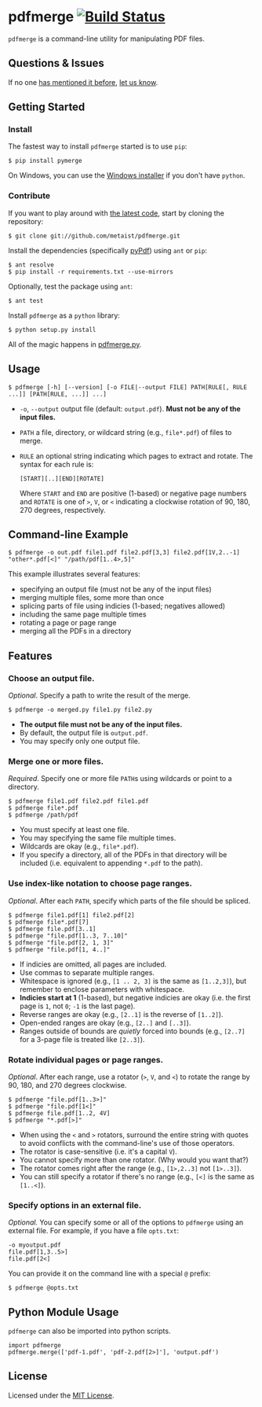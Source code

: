 # pdfmerge [![Build Status][ci-image]][ci-status]
`pdfmerge` is a command-line utility for manipulating PDF files.

## Questions & Issues
If no one [has mentioned it before][gh-issues-all], [let us know][gh-issues].

## Getting Started
### Install
The fastest way to install `pdfmerge` started is to use `pip`:

    $ pip install pymerge

On Windows, you can use the [Windows installer][gh-setup] if you don't
have `python`.

### Contribute
If you want to play around with [the latest code][gh-code], start by cloning
the repository:

    $ git clone git://github.com/metaist/pdfmerge.git

Install the dependencies (specifically [pyPdf][pypdf]) using `ant` or `pip`:

    $ ant resolve
    $ pip install -r requirements.txt --use-mirrors

Optionally, test the package using `ant`:

    $ ant test

Install `pdfmerge` as a `python` library:

    $ python setup.py install

All of the magic happens in [pdfmerge.py][gh-pdfmerge].

## Usage

    $ pdfmerge [-h] [--version] [-o FILE|--output FILE] PATH[RULE[, RULE ...]] [PATH[RULE, ...]] ...]

  * `-o`, `--output` output file (default: `output.pdf`).
    **Must not be any of the input files.**
  * `PATH` a file, directory, or wildcard string (e.g., `file*.pdf`) of files
    to merge.
  * `RULE` an optional string indicating which pages to extract and rotate.
    The syntax for each rule is:

        [START][..][END][ROTATE]

    Where `START` and `END` are positive (1-based) or negative page numbers and
    `ROTATE` is one of `>`, `V`, or `<` indicating a clockwise rotation of
    90, 180, 270 degrees, respectively.

## Command-line Example

    $ pdfmerge -o out.pdf file1.pdf file2.pdf[3,3] file2.pdf[1V,2..-1] "other*.pdf[<]" "/path/pdf[1..4>,5]"

This example illustrates several features:
  * specifying an output file (must not be any of the input files)
  * merging multiple files, some more than once
  * splicing parts of file using indicies (1-based; negatives allowed)
  * including the same page multiple times
  * rotating a page or page range
  * merging all the PDFs in a directory

## Features
### Choose an output file.
_Optional_. Specify a path to write the result of the merge.

    $ pdfmerge -o merged.py file1.py file2.py

  * **The output file must not be any of the input files.**
  * By default, the output file is `output.pdf`.
  * You may specify only one output file.

### Merge one or more files.
_Required_. Specify one or more file `PATH`s using wildcards or point to a
directory.

    $ pdfmerge file1.pdf file2.pdf file1.pdf
    $ pdfmerge file*.pdf
    $ pdfmerge /path/pdf

  * You must specify at least one file.
  * You may specifying the same file multiple times.
  * Wildcards are okay (e.g., `file*.pdf`).
  * If you specify a directory, all of the PDFs in that directory will be
    included (i.e. equivalent to appending `*.pdf` to the path).

### Use index-like notation to choose page ranges.
_Optional_. After each `PATH`, specify which parts of the file should be
spliced.

    $ pdfmerge file1.pdf[1] file2.pdf[2]
    $ pdfmerge file*.pdf[7]
    $ pdfmerge file.pdf[3..1]
    $ pdfmerge "file.pdf[1..3, 7..10]"
    $ pdfmerge "file.pdf[2, 1, 3]"
    $ pdfmerge "file.pdf[1, 4..]"

  * If indicies are omitted, all pages are included.
  * Use commas to separate multiple ranges.
  * Whitespace is ignored (e.g., `[1 .. 2, 3]` is the same as `[1..2,3]`), but
    remember to enclose parameters with whitespace.
  * **Indicies start at 1** (1-based), but negative indicies are okay
    (i.e. the first page is `1`, not `0`; `-1` is the last page).
  * Reverse ranges are okay (e.g., `[2..1]` is the reverse of `[1..2]`).
  * Open-ended ranges are okay (e.g., `[2..]` and `[..3]`).
  * Ranges outside of bounds are _quietly_ forced into bounds
    (e.g., `[2..7]` for a 3-page file is treated like `[2..3]`).

### Rotate individual pages or page ranges.
_Optional_. After each range, use a rotator (`>`, `V`, and `<`) to
rotate the range by 90, 180, and 270 degrees clockwise.

    $ pdfmerge "file.pdf[1..3>]"
    $ pdfmerge "file.pdf[1<]"
    $ pdfmerge file.pdf[1..2, 4V]
    $ pdfmerge "*.pdf[>]"

  * When using the `<` and `>` rotators, surround the entire string
    with quotes to avoid conflicts with the command-line's use of
    those operators.
  * The rotator is case-sensitive (i.e. it's a capital `V`).
  * You cannot specify more than one rotator. (Why would you want that?)
  * The rotator comes right after the range (e.g., `[1>,2..3]` not `[1>..3]`).
  * You can still specify a rotator if there's no range (e.g., `[<]` is the
    same as `[1..<]`).

### Specify options in an external file.
_Optional._ You can specify some or all of the options to `pdfmerge` using an
external file. For example, if you have a file `opts.txt`:

    -o myoutput.pdf
    file.pdf[1,3..5>]
    file.pdf[2<]

You can provide it on the command line with a special `@` prefix:

    $ pdfmerge @opts.txt

## Python Module Usage
`pdfmerge` can also be imported into python scripts.

    import pdfmerge
    pdfmerge.merge(['pdf-1.pdf', 'pdf-2.pdf[2>]'], 'output.pdf')

## License
Licensed under the [MIT License][osi-mit].

[ci-image]: https://secure.travis-ci.org/metaist/pdfmerge.png
[ci-status]: http://travis-ci.org/metaist/pdfmerge
[gh-code]: https://github.com/metaist/pdfmerge/zipball/master
[gh-issues]: https://github.com/metaist/pdfmerge/issues
[gh-issues-all]: https://github.com/metaist/pdfmerge/issues/search?q=
[gh-pdfmerge]: https://github.com/metaist/pdfmerge/blob/master/pdfmerge.py
[gh-setup]: https://github.com/metaist/pdfmerge/blob/master/releases/pdfmerge-latest-setup.exe
[osi-mit]: http://opensource.org/licenses/MIT
[pypdf]: https://pypi.python.org/pypi/pyPdf
